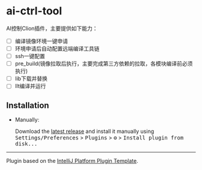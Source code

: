 # ai-ctrl-tool

<!-- Plugin description -->
AI控制Clion插件，主要提供如下能力：  
- [ ] 编译镜像环境一键申请
- [ ] 环境申请后自动配置远端编译工具链
- [ ] ssh一键配置
- [ ] pre_build(镜像拉取后执行，主要完成第三方依赖的拉取，各模块编译前必须执行)
- [ ] lib下载并替换
- [ ] llt编译并运行
<!-- Plugin description end -->

## Installation

- Manually:

  Download the [latest release](https://github.com/loccen/ai-ctrl-tool/releases/latest) and install it manually using
  <kbd>Settings/Preferences</kbd> > <kbd>Plugins</kbd> > <kbd>⚙️</kbd> > <kbd>Install plugin from disk...</kbd>


---
Plugin based on the [IntelliJ Platform Plugin Template][template].

[template]: https://github.com/JetBrains/intellij-platform-plugin-template
